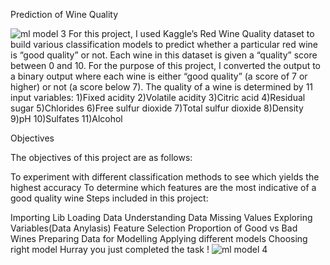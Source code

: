 Prediction of Wine Quality

![ml model 3](https://github.com/VineetPashikanti/Wine-quality-Prediction/assets/147372491/d9dbe4e3-4d05-40d8-98f7-bb8c7cb13c86)
For this project, I used Kaggle’s Red Wine Quality dataset to build various classification models to predict whether a particular red wine is “good quality” or not.
Each wine in this dataset is given a “quality” score between 0 and 10.
For the purpose of this project, I converted the output to a binary output where each wine is either “good quality” (a score of 7 or higher) or not (a score below 7).
The quality of a wine is determined by 11 input variables:
1)Fixed acidity
2)Volatile acidity
3)Citric acid
4)Residual sugar
5)Chlorides
6)Free sulfur dioxide
7)Total sulfur dioxide
8)Density
9)pH
10)Sulfates
11)Alcohol

Objectives

The objectives of this project are as follows:

To experiment with different classification methods to see which yields the highest accuracy
To determine which features are the most indicative of a good quality wine
Steps included in this project:

Importing Lib
Loading Data
Understanding Data
Missing Values
Exploring Variables(Data Anylasis)
Feature Selection
Proportion of Good vs Bad Wines
Preparing Data for Modelling
Applying different models
Choosing right model
Hurray you just completed the task !
![ml model 4](https://github.com/VineetPashikanti/Wine-quality-Prediction/assets/147372491/e2314c97-5097-4eb5-973c-6c0f977a89a0)

